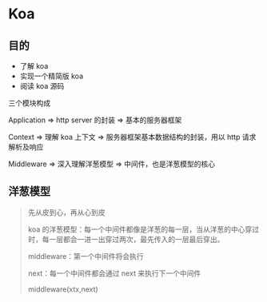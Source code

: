 # Koa

## 目的

- 了解 koa
- 实现一个精简版 koa
- 阅读 koa 源码

三个模块构成

Application => http server 的封装 => 基本的服务器框架

Context => 理解 koa 上下文 => 服务器框架基本数据结构的封装，用以 http 请求解析及响应

Middleware => 深入理解洋葱模型 => 中间件，也是洋葱模型的核心

## 洋葱模型

> 先从皮到心，再从心到皮
>
> koa 的洋葱模型：每一个中间件都像是洋葱的每一层，当从洋葱的中心穿过时，每一层都会一进一出穿过两次，最先传入的一层最后穿出。
>
> middleware：第一个中间件将会执行
>
> next：每一个中间件都会通过 next 来执行下一个中间件
>
> middleware(xtx,next)
